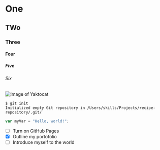 # One
## TWo
### Three
#### Four
##### Five
###### Six

![Image of Yaktocat](https://octodex.github.com/images/yaktocat.png)

```
$ git init
Initialized empty Git repository in /Users/skills/Projects/recipe-repository/.git/
```

```javascript
var myVar = "Hello, world!";
```
- [ ] Turn on GitHub Pages
- [x] Outline my portofolio
- [ ] Introduce myself to the world 
